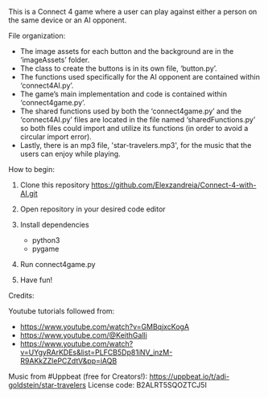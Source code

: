 This is a Connect 4 game where a user can play against either a person on the same device or an AI opponent.

File organization:

- The image assets for each button and the background are in the ‘imageAssets’ folder. 
- The class to create the buttons is in its own file, ‘button.py’.
- The functions used specifically for the AI opponent are contained within ‘connect4AI.py’.
- The game’s main implementation and code is contained within ‘connect4game.py’.
- The shared functions used by both the ‘connect4game.py’ and the ‘connect4AI.py’ files are located in the file named ‘sharedFunctions.py’ so both files could import and utilize its functions (in order to avoid a circular import error).
- Lastly, there is an mp3 file, 'star-travelers.mp3', for the music that the users can enjoy while playing.


How to begin:

1. Clone this repository
    https://github.com/Elexzandreia/Connect-4-with-AI.git

2. Open repository in your desired code editor

3. Install dependencies
    - python3
    - pygame

4. Run connect4game.py

5. Have fun!


Credits:

Youtube tutorials followed from:
- https://www.youtube.com/watch?v=GMBqjxcKogA 
- https://www.youtube.com/@KeithGalli
- https://www.youtube.com/watch?v=UYgyRArKDEs&list=PLFCB5Dp81iNV_inzM-R9AKkZZlePCZdtV&pp=iAQB

Music from #Uppbeat (free for Creators!):
https://uppbeat.io/t/adi-goldstein/star-travelers
License code: B2ALRT5SQOZTCJ5I